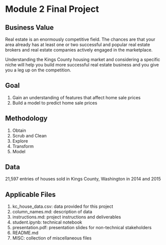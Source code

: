 # Module 2 Final Project

## Business Value
Real estate is an enormously competitive field. The chances are that your area already has at least one or two successful and popular real estate brokers and real estate companies actively engaged in the marketplace.

Understanding the Kings County housing market and considering a specific niche will help you build more successful real estate business and you give you a leg up on the competition.

## Goal
1. Gain an understanding of features that affect home sale prices
2. Build a model to predict home sale prices

## Methodology
1. Obtain
2. Scrub and Clean
3. Explore
4. Transform
5. Model

## Data 
21,597 entries of houses sold in Kings County, Washington in 2014 and 2015

## Applicable Files
1. kc_house_data.csv: data provided for this project
2. column_names.md: description of data
3. instructions.md: project instructions and deliverables
4. student.ipynb: technical notebook
5. presentation.pdf: presentation slides for non-technical stakeholders
6. README.md
7. MISC: collection of miscellaneous files